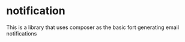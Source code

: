 # notification
This is a library that uses composer as the basic fort generating email notifications
